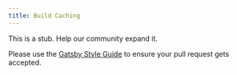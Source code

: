 ```yaml
---
title: Build Caching
---
```


This is a stub. Help our community expand it.

Please use the [Gatsby Style Guide](/docs/docs/gatsby-style-guide.md) to ensure your
pull request gets accepted.
